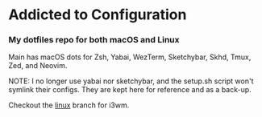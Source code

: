 # Addicted to Configuration

### My dotfiles repo for both macOS and Linux

Main has macOS dots for Zsh, Yabai, WezTerm, Sketchybar, Skhd, Tmux, Zed, and Neovim. <br />

NOTE: I no longer use yabai nor sketchybar, and the setup.sh script won't symlink their configs. They are kept here for reference and as a back-up.

Checkout the [linux](https://github.com/aileks/dotfiles/tree/linux) branch for i3wm.
